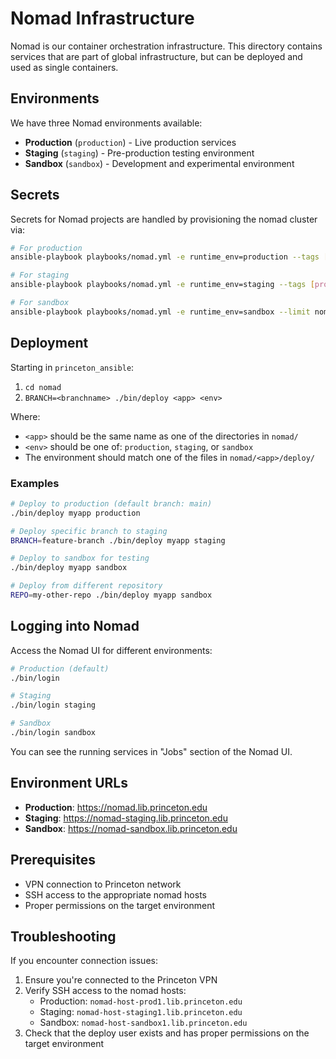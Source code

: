 # Nomad Infrastructure

Nomad is our container orchestration infrastructure. This directory contains services that are part of global infrastructure, but can be deployed and used as single containers.

## Environments

We have three Nomad environments available:

- **Production** (`production`) - Live production services
- **Staging** (`staging`) - Pre-production testing environment  
- **Sandbox** (`sandbox`) - Development and experimental environment

## Secrets

Secrets for Nomad projects are handled by provisioning the nomad cluster via:

```bash
# For production
ansible-playbook playbooks/nomad.yml -e runtime_env=production --tags [projectname]

# For staging  
ansible-playbook playbooks/nomad.yml -e runtime_env=staging --tags [projectname]

# For sandbox
ansible-playbook playbooks/nomad.yml -e runtime_env=sandbox --limit nomad_sandbox --tags [projectname]
```

## Deployment

Starting in `princeton_ansible`:

1. `cd nomad`
2. `BRANCH=<branchname> ./bin/deploy <app> <env>`

Where:
- `<app>` should be the same name as one of the directories in `nomad/`
- `<env>` should be one of: `production`, `staging`, or `sandbox`
- The environment should match one of the files in `nomad/<app>/deploy/`

### Examples

```bash
# Deploy to production (default branch: main)
./bin/deploy myapp production

# Deploy specific branch to staging
BRANCH=feature-branch ./bin/deploy myapp staging

# Deploy to sandbox for testing
./bin/deploy myapp sandbox

# Deploy from different repository
REPO=my-other-repo ./bin/deploy myapp sandbox
```

## Logging into Nomad

Access the Nomad UI for different environments:

```bash
# Production (default)
./bin/login

# Staging
./bin/login staging

# Sandbox
./bin/login sandbox
```

You can see the running services in "Jobs" section of the Nomad UI.

## Environment URLs

- **Production**: https://nomad.lib.princeton.edu
- **Staging**: https://nomad-staging.lib.princeton.edu  
- **Sandbox**: https://nomad-sandbox.lib.princeton.edu

## Prerequisites

- VPN connection to Princeton network
- SSH access to the appropriate nomad hosts
- Proper permissions on the target environment

## Troubleshooting

If you encounter connection issues:

1. Ensure you're connected to the Princeton VPN
2. Verify SSH access to the nomad hosts:
   - Production: `nomad-host-prod1.lib.princeton.edu`
   - Staging: `nomad-host-staging1.lib.princeton.edu`
   - Sandbox: `nomad-host-sandbox1.lib.princeton.edu`
3. Check that the deploy user exists and has proper permissions on the target environment